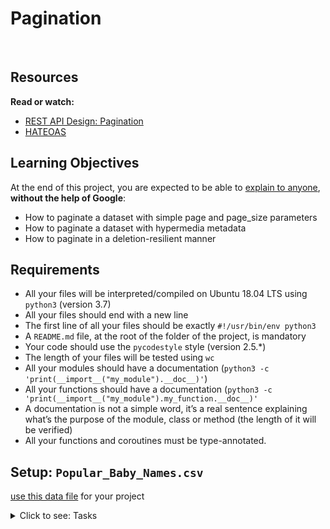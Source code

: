 # Pagination

<p><img src="https://s3.eu-west-3.amazonaws.com/hbtn.intranet/uploads/medias/2019/12/3646eb02de6527ca5d83.png?X-Amz-Algorithm=AWS4-HMAC-SHA256&X-Amz-Credential=AKIA4MYA5JM5DUTZGMZG%2F20240108%2Feu-west-3%2Fs3%2Faws4_request&X-Amz-Date=20240108T151753Z&X-Amz-Expires=86400&X-Amz-SignedHeaders=host&X-Amz-Signature=194e13aafd48755fef5863e61ea5ccdf2255cab27c36a080e9e596d39f5d5513" alt="" loading="lazy" style="">
<img src="https://s3.eu-west-3.amazonaws.com/hbtn.intranet/uploads/medias/2019/12/746187b76bea1f46030e.png?X-Amz-Algorithm=AWS4-HMAC-SHA256&X-Amz-Credential=AKIA4MYA5JM5DUTZGMZG%2F20240108%2Feu-west-3%2Fs3%2Faws4_request&X-Amz-Date=20240108T151753Z&X-Amz-Expires=86400&X-Amz-SignedHeaders=host&X-Amz-Signature=bdcfde42fa906a91235a864cdfc841e26b106214d7b8a4880a4b4451d6a163f0" alt="" loading="lazy" style="">
<img src="https://s3.eu-west-3.amazonaws.com/hbtn.intranet/uploads/medias/2019/12/665ce871c2ecc66a8e71.png?X-Amz-Algorithm=AWS4-HMAC-SHA256&X-Amz-Credential=AKIA4MYA5JM5DUTZGMZG%2F20240108%2Feu-west-3%2Fs3%2Faws4_request&X-Amz-Date=20240108T151753Z&X-Amz-Expires=86400&X-Amz-SignedHeaders=host&X-Amz-Signature=971c1f4c3355c9318051b44947bae9833c04bd303556050c40762b9c031f7fbc" alt="" loading="lazy" style=""></p>

<h2>Resources</h2>

<p><strong>Read or watch:</strong></p>

<ul>
<li><a href="/rltoken/VeL1Cbu_NVNND6WKJrECbg" title="REST API Design: Pagination" target="_blank">REST API Design: Pagination</a></li>
<li><a href="/rltoken/Mqk-KBxLRtJaQuWZO-oeAQ" title="HATEOAS" target="_blank">HATEOAS</a></li>
</ul>

<h2>Learning Objectives</h2>

<p>At the end of this project, you are expected to be able to <a href="/rltoken/cTaCEqXO09xize9ePftDXg" title="explain to anyone" target="_blank">explain to anyone</a>, <strong>without the help of Google</strong>:</p>

<ul>
<li>How to paginate a dataset with simple page and page_size parameters</li>
<li>How to paginate a dataset with hypermedia metadata</li>
<li>How to paginate in a deletion-resilient manner</li>
</ul>

<h2>Requirements</h2>

<ul>
<li>All your files will be interpreted/compiled on Ubuntu 18.04 LTS using <code>python3</code> (version 3.7)</li>
<li>All your files should end with a new line</li>
<li>The first line of all your files should be exactly <code>#!/usr/bin/env python3</code></li>
<li>A <code>README.md</code> file, at the root of the folder of the project, is mandatory</li>
<li>Your code should use the <code>pycodestyle</code> style (version 2.5.*)</li>
<li>The length of your files will be tested using <code>wc</code></li>
<li>All your modules should have a documentation (<code>python3 -c 'print(__import__("my_module").__doc__)'</code>)</li>
<li>All your functions should have a documentation (<code>python3 -c 'print(__import__("my_module").my_function.__doc__)'</code></li>
<li>A documentation is not a simple word, it’s a real sentence explaining what’s the purpose of the module, class or method (the length of it will be verified)</li>
<li>All your functions and coroutines must be type-annotated.</li>
</ul>

<h2>Setup: <code>Popular_Baby_Names.csv</code></h2>

<p><a href="/rltoken/7IKLZ7i4pO4MJ9CQoGHfVw" title="use this data file" target="_blank">use this data file</a> for your project</p>


<details>
<summary>Click to see: Tasks</summary>

<h3 class="panel-title">
0. Simple helper function
</h3>

Write a function named <code>index_range</code> that takes two integer arguments <code>page</code> and <code>page_size</code>.</p>

<p>The function should return a tuple of size two containing a start index and an end index corresponding to the range of indexes to return in a list for those particular pagination parameters.</p>

<p>Page numbers are 1-indexed, i.e. the first page is page 1.</p>

<pre><code>bob@dylan:~$ cat 0-main.py
#!/usr/bin/env python3
"""
Main file
"""

index_range = __import__('0-simple_helper_function').index_range

res = index_range(1, 7)
print(type(res))
print(res)

res = index_range(page=3, page_size=15)
print(type(res))
print(res)

bob@dylan:~$ ./0-main.py
<class 'tuple'>
(0, 7)
<class 'tuple'>
(30, 45)
bob@dylan:~$
</code></pre>

</div>

<div class="list-group">
<!-- Task URLs -->

<!-- Technical information -->
<div class="list-group-item">
<p><strong>Repo:</strong></p>
<ul>
<li>GitHub repository: <code>holbertonschool-web_back_end</code></li>
<li>Directory: <code>pagination</code></li>
<li>File: <code>0-simple_helper_function.py</code></li>
</ul>
</div>

<h3 class="panel-title">
1. Simple pagination
</h3>

Copy <code>index_range</code> from the previous task and the following class into your code</p>

<pre><code>import csv
import math
from typing import List


class Server:
"""Server class to paginate a database of popular baby names.
"""
DATA_FILE = "Popular_Baby_Names.csv"

def __init__(self):
self.__dataset = None

def dataset(self) -> List[List]:
"""Cached dataset
"""
if self.__dataset is None:
with open(self.DATA_FILE) as f:
reader = csv.reader(f)
dataset = [row for row in reader]
self.__dataset = dataset[1:]

return self.__dataset

def get_page(self, page: int = 1, page_size: int = 10) -> List[List]:
pass
</code></pre>

<p>Implement a method named <code>get_page</code> that takes two integer arguments <code>page</code> with default value 1 and <code>page_size</code> with default value 10.</p>

<ul>
<li>You have to use this <a href="/rltoken/7IKLZ7i4pO4MJ9CQoGHfVw" title="CSV file" target="_blank">CSV file</a> (same as the one presented at the top of the project)</li>
<li>Use <code>assert</code> to verify that both arguments are integers greater than 0.</li>
<li>Use <code>index_range</code> to find the correct indexes to paginate the dataset correctly and return the appropriate page of the dataset (i.e. the correct list of rows).</li>
<li>If the input arguments are out of range for the dataset, an empty list should be returned.</li>
</ul>

<pre><code>bob@dylan:~$  wc -l Popular_Baby_Names.csv
19419 Popular_Baby_Names.csv
bob@dylan:~$
bob@dylan:~$ head Popular_Baby_Names.csv
Year of Birth,Gender,Ethnicity,Child's First Name,Count,Rank
2016,FEMALE,ASIAN AND PACIFIC ISLANDER,Olivia,172,1
2016,FEMALE,ASIAN AND PACIFIC ISLANDER,Chloe,112,2
2016,FEMALE,ASIAN AND PACIFIC ISLANDER,Sophia,104,3
2016,FEMALE,ASIAN AND PACIFIC ISLANDER,Emma,99,4
2016,FEMALE,ASIAN AND PACIFIC ISLANDER,Emily,99,4
2016,FEMALE,ASIAN AND PACIFIC ISLANDER,Mia,79,5
2016,FEMALE,ASIAN AND PACIFIC ISLANDER,Charlotte,59,6
2016,FEMALE,ASIAN AND PACIFIC ISLANDER,Sarah,57,7
2016,FEMALE,ASIAN AND PACIFIC ISLANDER,Isabella,56,8
bob@dylan:~$
bob@dylan:~$  cat 1-main.py
#!/usr/bin/env python3
"""
Main file
"""

Server = __import__('1-simple_pagination').Server

server = Server()

try:
should_err = server.get_page(-10, 2)
except AssertionError:
print("AssertionError raised with negative values")

try:
should_err = server.get_page(0, 0)
except AssertionError:
print("AssertionError raised with 0")

try:
should_err = server.get_page(2, 'Bob')
except AssertionError:
print("AssertionError raised when page and/or page_size are not ints")


print(server.get_page(1, 3))
print(server.get_page(3, 2))
print(server.get_page(3000, 100))

bob@dylan:~$
bob@dylan:~$ ./1-main.py
AssertionError raised with negative values
AssertionError raised with 0
AssertionError raised when page and/or page_size are not ints
[['2016', 'FEMALE', 'ASIAN AND PACIFIC ISLANDER', 'Olivia', '172', '1'], ['2016', 'FEMALE', 'ASIAN AND PACIFIC ISLANDER', 'Chloe', '112', '2'], ['2016', 'FEMALE', 'ASIAN AND PACIFIC ISLANDER', 'Sophia', '104', '3']]
[['2016', 'FEMALE', 'ASIAN AND PACIFIC ISLANDER', 'Emily', '99', '4'], ['2016', 'FEMALE', 'ASIAN AND PACIFIC ISLANDER', 'Mia', '79', '5']]
[]
bob@dylan:~$
</code></pre>

</div>

<div class="list-group">
<!-- Task URLs -->

<!-- Technical information -->
<div class="list-group-item">
<p><strong>Repo:</strong></p>
<ul>
<li>GitHub repository: <code>holbertonschool-web_back_end</code></li>
<li>Directory: <code>pagination</code></li>
<li>File: <code>1-simple_pagination.py</code></li>
</ul>
</div>

<h3 class="panel-title">
2. Hypermedia pagination
</h3>

Replicate code from the previous task.</p>

<p>Implement a <code>get_hyper</code> method that takes the same arguments (and defaults) as <code>get_page</code> and returns a dictionary containing the following key-value pairs:</p>

<ul>
<li><code>page_size</code>: the length of the returned dataset page</li>
<li><code>page</code>: the current page number</li>
<li><code>data</code>: the dataset page (equivalent to return from previous task)</li>
<li><code>next_page</code>: number of the next page, <code>None</code> if no next page</li>
<li><code>prev_page</code>: number of the previous page, <code>None</code> if no previous page</li>
<li><code>total_pages</code>: the total number of pages in the dataset as an integer</li>
</ul>

<p>Make sure to reuse <code>get_page</code> in your implementation. </p>

<p>You can use the <code>math</code> module if necessary.</p>

<pre><code>bob@dylan:~$ cat 2-main.py
#!/usr/bin/env python3
"""
Main file
"""

Server = __import__('2-hypermedia_pagination').Server

server = Server()

print(server.get_hyper(1, 2))
print("---")
print(server.get_hyper(2, 2))
print("---")
print(server.get_hyper(100, 3))
print("---")
print(server.get_hyper(3000, 100))

bob@dylan:~$
bob@dylan:~$ ./2-main.py
{'page_size': 2, 'page': 1, 'data': [['2016', 'FEMALE', 'ASIAN AND PACIFIC ISLANDER', 'Olivia', '172', '1'], ['2016', 'FEMALE', 'ASIAN AND PACIFIC ISLANDER', 'Chloe', '112', '2']], 'next_page': 2, 'prev_page': None, 'total_pages': 9709}
---
{'page_size': 2, 'page': 2, 'data': [['2016', 'FEMALE', 'ASIAN AND PACIFIC ISLANDER', 'Sophia', '104', '3'], ['2016', 'FEMALE', 'ASIAN AND PACIFIC ISLANDER', 'Emma', '99', '4']], 'next_page': 3, 'prev_page': 1, 'total_pages': 9709}
---
{'page_size': 3, 'page': 100, 'data': [['2016', 'FEMALE', 'BLACK NON HISPANIC', 'Londyn', '14', '39'], ['2016', 'FEMALE', 'BLACK NON HISPANIC', 'Amirah', '14', '39'], ['2016', 'FEMALE', 'BLACK NON HISPANIC', 'McKenzie', '14', '39']], 'next_page': 101, 'prev_page': 99, 'total_pages': 6473}
---
{'page_size': 0, 'page': 3000, 'data': [], 'next_page': None, 'prev_page': 2999, 'total_pages': 195}
bob@dylan:~$
</code></pre>

</div>

<div class="list-group">
<!-- Task URLs -->

<!-- Technical information -->
<div class="list-group-item">
<p><strong>Repo:</strong></p>
<ul>
<li>GitHub repository: <code>holbertonschool-web_back_end</code></li>
<li>Directory: <code>pagination</code></li>
<li>File: <code>2-hypermedia_pagination.py</code></li>
</ul>
</div>

<h3 class="panel-title">
3. Deletion-resilient hypermedia pagination
</h3>

The goal here is that if between two queries, certain rows are removed from the dataset, the user does not miss items from dataset when changing page.</p>

<p>Start <code>3-hypermedia_del_pagination.py</code> with this code:</p>

<pre><code>#!/usr/bin/env python3
"""
Deletion-resilient hypermedia pagination
"""

import csv
import math
from typing import List


class Server:
"""Server class to paginate a database of popular baby names.
"""
DATA_FILE = "Popular_Baby_Names.csv"

def __init__(self):
self.__dataset = None
self.__indexed_dataset = None

def dataset(self) -> List[List]:
"""Cached dataset
"""
if self.__dataset is None:
with open(self.DATA_FILE) as f:
reader = csv.reader(f)
dataset = [row for row in reader]
self.__dataset = dataset[1:]

return self.__dataset

def indexed_dataset(self) -> Dict[int, List]:
"""Dataset indexed by sorting position, starting at 0
"""
if self.__indexed_dataset is None:
dataset = self.dataset()
truncated_dataset = dataset[:1000]
self.__indexed_dataset = {
i: dataset[i] for i in range(len(dataset))
}
return self.__indexed_dataset

def get_hyper_index(self, index: int = None, page_size: int = 10) -> Dict:
pass
</code></pre>

<p>Implement a <code>get_hyper_index</code> method with two integer arguments: <code>index</code> with a <code>None</code> default value and <code>page_size</code> with default value of 10.</p>

<ul>
<li>The method should return a dictionary with the following key-value pairs:

<ul>
<li><code>index</code>: the current start index of the return page. That is the index of the first item in the current page. For example if requesting page 3 with <code>page_size</code> 20, and no data was removed from the dataset, the current index should be 60.</li>
<li><code>next_index</code>: the next index to query with. That should be the index of the first item after the last item on the current page.</li>
<li><code>page_size</code>: the current page size</li>
<li><code>data</code>: the actual page of the dataset</li>
</ul></li>
</ul>

<p><strong>Requirements/Behavior</strong>:</p>

<ul>
<li>Use <code>assert</code> to verify that <code>index</code> is in a valid range.</li>
<li>If the user queries index 0, <code>page_size</code> 10, they will get rows indexed 0 to 9 included. </li>
<li>If they request the next index (10) with <code>page_size</code> 10, but rows 3, 6 and 7 were deleted, the user should still receive rows indexed 10 to 19 included.</li>
</ul>

<pre><code>bob@dylan:~$ cat 3-main.py
#!/usr/bin/env python3
"""
Main file
"""

Server = __import__('3-hypermedia_del_pagination').Server

server = Server()

server.indexed_dataset()

try:
server.get_hyper_index(300000, 100)
except AssertionError:
print("AssertionError raised when out of range")


index = 3
page_size = 2

print("Nb items: {}".format(len(server._Server__indexed_dataset)))

# 1- request first index
res = server.get_hyper_index(index, page_size)
print(res)

# 2- request next index
print(server.get_hyper_index(res.get('next_index'), page_size))

# 3- remove the first index
del server._Server__indexed_dataset[res.get('index')]
print("Nb items: {}".format(len(server._Server__indexed_dataset)))

# 4- request again the initial index -> the first data retreives is not the same as the first request
print(server.get_hyper_index(index, page_size))

# 5- request again initial next index -> same data page as the request 2-
print(server.get_hyper_index(res.get('next_index'), page_size))

bob@dylan:~$
bob@dylan:~$ ./3-main.py
AssertionError raised when out of range
Nb items: 19418
{'index': 3, 'data': [['2016', 'FEMALE', 'ASIAN AND PACIFIC ISLANDER', 'Emma', '99', '4'], ['2016', 'FEMALE', 'ASIAN AND PACIFIC ISLANDER', 'Emily', '99', '4']], 'page_size': 2, 'next_index': 5}
{'index': 5, 'data': [['2016', 'FEMALE', 'ASIAN AND PACIFIC ISLANDER', 'Mia', '79', '5'], ['2016', 'FEMALE', 'ASIAN AND PACIFIC ISLANDER', 'Charlotte', '59', '6']], 'page_size': 2, 'next_index': 7}
Nb items: 19417
{'index': 3, 'data': [['2016', 'FEMALE', 'ASIAN AND PACIFIC ISLANDER', 'Emily', '99', '4'], ['2016', 'FEMALE', 'ASIAN AND PACIFIC ISLANDER', 'Mia', '79', '5']], 'page_size': 2, 'next_index': 6}
{'index': 5, 'data': [['2016', 'FEMALE', 'ASIAN AND PACIFIC ISLANDER', 'Mia', '79', '5'], ['2016', 'FEMALE', 'ASIAN AND PACIFIC ISLANDER', 'Charlotte', '59', '6']], 'page_size': 2, 'next_index': 7}
bob@dylan:~$
</code></pre>

</div>

<div class="list-group">
<!-- Task URLs -->

<!-- Technical information -->
<div class="list-group-item">
<p><strong>Repo:</strong></p>
<ul>
<li>GitHub repository: <code>holbertonschool-web_back_end</code></li>
<li>Directory: <code>pagination</code></li>
<li>File: <code>3-hypermedia_del_pagination.py</code></li>
</ul>
</div>

</details>
